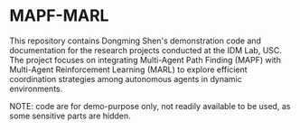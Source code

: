 # MAPF-MARL

This repository contains Dongming Shen's demonstration code and documentation for the research projects conducted at the IDM Lab, USC. The project focuses on integrating Multi-Agent Path Finding (MAPF) with Multi-Agent Reinforcement Learning (MARL) to explore efficient coordination strategies among autonomous agents in dynamic environments.

NOTE: code are for demo-purpose only, not readily available to be used, as some sensitive parts are hidden.
